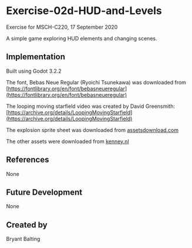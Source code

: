 # Exercise-02d-HUD-and-Levels
Exercise for MSCH-C220, 17 September 2020

A simple game exploring HUD elements and changing scenes.

## Implementation
Built using Godot 3.2.2

The font, Bebas Neue Regular (Ryoichi Tsunekawa) was downloaded from [https://fontlibrary.org/en/font/bebasneueregular](https://fontlibrary.org/en/font/bebasneueregular)

The looping moving starfield video was created by David Greensmith: [https://archive.org/details/LoopingMovingStarfield](https://archive.org/details/LoopingMovingStarfield)

The explosion sprite sheet was downloaded from [assetsdownload.com](https://assetsdownload.com/cartoon-explosion-2d-game-sprite-free-download/)

The other assets were downloaded from [kenney.nl](https://kenney.nl/assets)


## References
None

## Future Development
None

## Created by 
Bryant Balting

```
